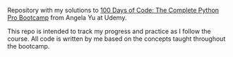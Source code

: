 Repository with my solutions to [100 Days of Code: The Complete Python Pro Bootcamp](https://www.udemy.com/course/100-days-of-code/?couponCode=ST20MT111124A) from Angela Yu at Udemy.

This repo is intended to track my progress and practice as I follow the course. All code is written by me based on the concepts taught throughout the bootcamp.
